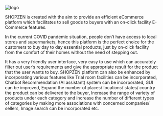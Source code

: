 
![logo](https://user-images.githubusercontent.com/64596822/128879956-65a538d0-67b8-442f-ac1e-0e81cdd61530.png)


SHOPZEN is created with the aim to provide an efficient eCommerce platform which facilitates to sell goods to buyers with an on-click facility E-Commerce features. 			

In the current COVID pandemic situation, people don’t have access to local stores and supermarkets, hence this platform is the perfect choice for the customers to buy day to day essential products, just by on-click facility from the comfort of their homes without the need of stepping out.

It has a very friendly user interface, very easy to use which can accurately filter out user’s requirements and give the appropriate result for the product that the user wants to buy. SHOPZEN platform can also be enhanced by incorporating various features like Trial room facilities can be incorporated, Chatbot Recommendation (AI assistant) system can be incorporated, GUI can be improved, Expand the number of places/ locations/ states/ country the product can be delivered to the buyer, Increase the range of variety of products under each category and increase the number of different types of categories by making more associations with concerned companies/ sellers, Image search can be incorporated etc.


